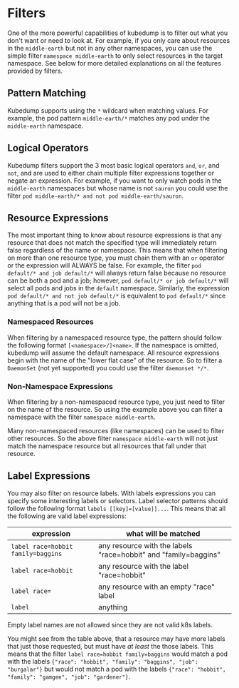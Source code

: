 # Filters
One of the more powerful capabilities of kubedump is to filter out what you don't want or need to look at. For example,
if you only care about resources in the `middle-earth` but not in any other namespaces, you can use the simple filter
`namespace middle-earth` to only select resources in the target namespace. See below for more detailed explanations on
all the features provided by filters.

## Pattern Matching
Kubedump supports using the `*` wildcard when matching values. For example, the pod pattern `middle-earth/*` matches any
pod under the `middle-earth` namespace.

## Logical Operators
Kubedump filters support the 3 most basic logical operators `and`, `or`, and `not`, and are used to either chain
multiple filter expressions together or negate an expression. For example, if you want to only watch pods in the
`middle-earth` namespaces but whose name is not `sauron` you could use the filter
`pod middle-earth/* and not pod middle-earth/sauron`.

## Resource Expressions

The most important thing to know about resource expressions is that any resource that does not match the specified type
will immediately return false regardless of the name or namespace. This means that when filtering on more than one
resource type, you must chain them with an `or` operator or the expression will ALWAYS be false. For example, the filter
`pod default/* and job default/*` will always return false because no resource can be both a pod and a job; however,
`pod default/* or job default/*` will select all pods and jobs in the `default` namespace. Similarly, the expression
`pod default/* and not job default/*` is equivalent to `pod default/*` since anything that is a pod will not be a job.

### Namespaced Resources
When filtering by a namespaced resource type, the pattern should follow the following format `[<namespace>/]<name>`. If
the namespace is omitted, kubedump will assume the default namespace. All resource expressions begin with the name of
the "lower flat case" of the resource. So to filter a `DaemonSet` (not yet supported) you could use the filter
`daemonset */*`.

### Non-Namespace Expressions
When filtering by a non-namespaced resource type, you just need to filter on the name of the resource. So using the
example above you can filter a namespace with the filter `namespace middle-earth`.

Many non-namespaced resources (like namespaces) can be used to filter other resources. So the above filter
`namespace middle-earth` will not just match the namespace resource but all resources that fall under that resource.

## Label Expressions
You may also filter on resource labels. With labels expressions you can specify some interesting labels or selectors.
Label selector patterns should follow the following format `labels [[key]=[value]]...`. This means that all the
following are valid label expressions:

| expression                         | what will be matched                                            |
|------------------------------------|-----------------------------------------------------------------|
| `label race=hobbit family=baggins` | any resource with the labels "race=hobbit" and "family=baggins" |
| `label race=hobbit`                | any resource with the label "race=hobbit"                       |
| `label race=`                      | any resource with an empty "race" label                         |
| `label`                            | anything                                                        |


Empty label names are not allowed since they are not valid k8s labels.

You might see from the table above, that a resource may have more labels that just those requested, but must have *at
least* the those labels. This means that the filter `label race=hobbit family=baggins` would match a pod with the labels
`{"race": "hobbit", "family": "baggins", "job": "burgalar"}` but would not match a pod with the labels
`{"race": "hobbit", "family": "gamgee", "job": "gardener"}`.